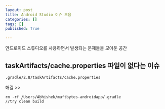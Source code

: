 ```yaml
---
layout: post
title: Android Studio 이슈 모음
categories: []
tags: []
published: True

---
```


안드로이드 스튜디오를 사용하면서 발생되는 문제들을 모아둔 공간

## taskArtifacts/cache.properties 파일이 없다는 이슈

```
.gradle/2.8/taskArtifacts/cache.properties
```

해결 >>

```
rm -rf /Users/Abhishek/muftbytes-androidapp/.gradle
//try clean build
```
